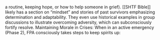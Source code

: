 a routine, keeping hope, or how to help someone in grief). [[SHTF Bible]] likely has a section on “mindset” and stories of past survivors emphasizing determination and adaptability. They even use historical examples in group discussions to illustrate overcoming adversity, which can subconsciously fortify resolve. Maintaining Morale in Crises: When in an active emergency (Phase 2), FPA consciously takes steps to keep spirits up: